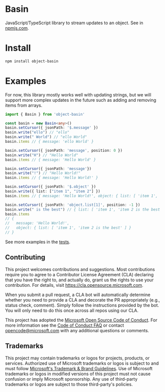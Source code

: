 # Basin
JavaScript/TypeScript library to stream updates to an object.
See in [npmjs.com](https://www.npmjs.com/package/object-basin).

# Install
```bash
npm install object-basin
```

# Examples
For now, this library mostly works well with updating strings, but we will support more complex updates in the future such as adding and removing items from arrays.

```TypeScript
import { Basin } from 'object-basin'

const basin = new Basin<any>()
basin.setCursor({ jsonPath: '$.message' })
basin.write("ello") // "ello"
basin.write(" World") // "ello World"
basin.items // { message: 'ello World' }

basin.setCursor({ jsonPath: 'message', position: 0 })
basin.write("H") // "Hello World"
basin.items // { message: 'Hello World' }

basin.setCursor({ jsonPath: 'message'})
basin.write("!") // "Hello World!"
basin.items // { message: 'Hello World!' }

basin.setCursor({ jsonPath: '$.object' })
basin.write({ list: ["item 1", "item 2"] })
basin.items // { message: 'Hello World!', object: { list: [ 'item 1', 'item 2' ] } }

basin.setCursor({ jsonPath: 'object.list[1]', position: -1 })
basin.write(" is the best") // { list: [ 'item 1', 'item 2 is the best' ] }
basin.items
// {
//   message: 'Hello World!',
//   object: { list: [ 'item 1', 'item 2 is the best' ] }
// }
```

See more examples in the [tests](src/__tests__/index.test.ts).

## Contributing

This project welcomes contributions and suggestions.  Most contributions require you to agree to a
Contributor License Agreement (CLA) declaring that you have the right to, and actually do, grant us
the rights to use your contribution. For details, visit https://cla.opensource.microsoft.com.

When you submit a pull request, a CLA bot will automatically determine whether you need to provide
a CLA and decorate the PR appropriately (e.g., status check, comment). Simply follow the instructions
provided by the bot. You will only need to do this once across all repos using our CLA.

This project has adopted the [Microsoft Open Source Code of Conduct](https://opensource.microsoft.com/codeofconduct/).
For more information see the [Code of Conduct FAQ](https://opensource.microsoft.com/codeofconduct/faq/) or
contact [opencode@microsoft.com](mailto:opencode@microsoft.com) with any additional questions or comments.

## Trademarks

This project may contain trademarks or logos for projects, products, or services. Authorized use of Microsoft 
trademarks or logos is subject to and must follow 
[Microsoft's Trademark & Brand Guidelines](https://www.microsoft.com/en-us/legal/intellectualproperty/trademarks/usage/general).
Use of Microsoft trademarks or logos in modified versions of this project must not cause confusion or imply Microsoft sponsorship.
Any use of third-party trademarks or logos are subject to those third-party's policies.
